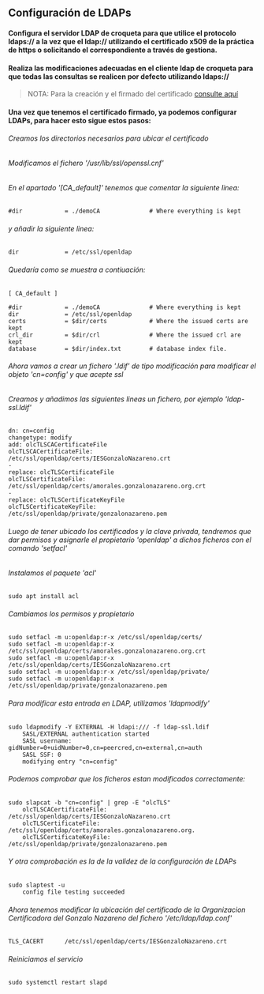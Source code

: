 ## Configuración de LDAPs

#### Configura el servidor LDAP de croqueta para que utilice el protocolo ldaps:// a la vez que el ldap:// utilizando el certificado x509 de la práctica de https o solicitando el correspondiente a través de gestiona.
#### Realiza las modificaciones adecuadas en el cliente ldap de croqueta para que todas las consultas se realicen por defecto utilizando ldaps://

> NOTA: Para la creación y el firmado del certificado [consulte aquí](https://github.com/MoralG/Servidores_CLOUD/blob/master/Configurar_HTTPS.md#creacion-del-certificado) 

#### Una vez que tenemos el certificado firmado, ya podemos configurar LDAPs, para hacer esto sigue estos pasos:

###### Creamos los directorios necesarios para ubicar el certificado 

###### Modificamos el fichero '/usr/lib/ssl/openssl.cnf'

###### En el apartado '[CA_default]' tenemos que comentar la siguiente linea:
~~~
#dir            = ./demoCA              # Where everything is kept
~~~

###### y añadir la siguiente linea:
~~~
dir             = /etc/ssl/openldap
~~~

###### Quedaría como se muestra a contiuación:
~~~
[ CA_default ]

#dir            = ./demoCA              # Where everything is kept
dir             = /etc/ssl/openldap
certs           = $dir/certs            # Where the issued certs are kept
crl_dir         = $dir/crl              # Where the issued crl are kept
database        = $dir/index.txt        # database index file.
~~~

###### Ahora vamos a crear un fichero '.ldif' de tipo modificación para modificar el objeto 'cn=config' y que acepte ssl

###### Creamos y añadimos las siguientes lineas un fichero, por ejemplo 'ldap-ssl.ldif'
~~~
dn: cn=config
changetype: modify
add: olcTLSCACertificateFile
olcTLSCACertificateFile: /etc/ssl/openldap/certs/IESGonzaloNazareno.crt
-
replace: olcTLSCertificateFile
olcTLSCertificateFile: /etc/ssl/openldap/certs/amorales.gonzalonazareno.org.crt
-
replace: olcTLSCertificateKeyFile
olcTLSCertificateKeyFile: /etc/ssl/openldap/private/gonzalonazareno.pem
~~~

###### Luego de tener ubicado los certificados y la clave privada, tendremos que dar permisos y asignarle el propietario 'openldap' a dichos ficheros con el comando 'setfacl'

###### Instalamos el paquete 'acl'

~~~
sudo apt install acl
~~~

###### Cambiamos los permisos y propietario

~~~
sudo setfacl -m u:openldap:r-x /etc/ssl/openldap/certs/
sudo setfacl -m u:openldap:r-x /etc/ssl/openldap/certs/amorales.gonzalonazareno.org.crt
sudo setfacl -m u:openldap:r-x /etc/ssl/openldap/certs/IESGonzaloNazareno.crt 
sudo setfacl -m u:openldap:r-x /etc/ssl/openldap/private/
sudo setfacl -m u:openldap:r-x /etc/ssl/openldap/private/gonzalonazareno.pem 
~~~


###### Para modificar esta entrada en LDAP, utilizamos 'ldapmodify'

~~~
sudo ldapmodify -Y EXTERNAL -H ldapi:/// -f ldap-ssl.ldif
    SASL/EXTERNAL authentication started
    SASL username: gidNumber=0+uidNumber=0,cn=peercred,cn=external,cn=auth
    SASL SSF: 0
    modifying entry "cn=config"
~~~

###### Podemos comprobar que los ficheros estan modificados correctamente:

~~~
sudo slapcat -b "cn=config" | grep -E "olcTLS"
    olcTLSCACertificateFile: /etc/ssl/openldap/certs/IESGonzaloNazareno.crt
    olcTLSCertificateFile: /etc/ssl/openldap/certs/amorales.gonzalonazareno.org.
    olcTLSCertificateKeyFile: /etc/ssl/openldap/private/gonzalonazareno.pem
~~~

###### Y otra comprobación es la de la validez de la configuración de LDAPs

~~~
sudo slaptest -u
    config file testing succeeded
~~~

###### Ahora tenemos modificar la ubicación del certificado de la Organizacion Certificadora del Gonzalo Nazareno del fichero '/etc/ldap/ldap.conf'

~~~
TLS_CACERT      /etc/ssl/openldap/certs/IESGonzaloNazareno.crt
~~~

###### Reiniciamos el servicio

~~~
sudo systemctl restart slapd
~~~
